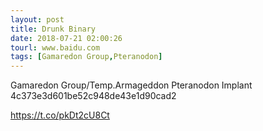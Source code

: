 ```yaml
---
layout: post
title: Drunk Binary
date: 2018-07-21 02:00:26
tourl: www.baidu.com
tags: [Gamaredon Group,Pteranodon]
---
```

Gamaredon Group/Temp.Armageddon Pteranodon Implant 4c373e3d601be52c948de43e1d90cad2

https://t.co/pkDt2cU8Ct